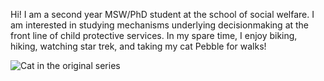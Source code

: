 Hi! I am a second year MSW/PhD student at the school of 
social welfare. I am interested in studying mechanisms 
underlying decisionmaking at the front line of child 
protective services. In my spare time, I enjoy biking, 
hiking, watching star trek, and taking my cat Pebble for 
walks!

![Cat 
in 
the 
original 
series](/Users/sofia/Downloads/giphy.gif)


